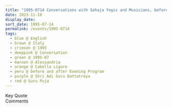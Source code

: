 ```yaml
---
title: "1995-0714 Conversations with Sahaja Yogis and Musicians, before and after the Evening Program, Friday before Guru Pūjā, Hangar, Cabella Ligure, Alessandria, Italy"
date: 2023-11-18
display_date: 
sort_date: 1995-07-14
permalink: /events/1995-0714
tags:
  - blue @ English
  - brown @ Italy
  - crimson @ 1995
  - deeppink @ Conversation
  - green @ 1995-07
  - maroon @ Alessandria
  - orange @ Cabella Ligure
  - peru @ before and after Evening Program
  - purple @ Shri Adi Guru Dattatreya
  - red @ Guru Puja
---
```


<wave-list>
  <list-title color="green" width="75">Key Quote</list-title>
  <list-item color="BlanchedAlmond"  width="200"></list-item>
  <list-item color="Lavender"></list-item>
  <list-item color="BlanchedAlmond"></list-item>
</wave-list>

<br>

<wave-list>
  <list-title color="green" width="75">Comments</list-title>
  <list-item color="BlanchedAlmond"  width="200"></list-item>
  <list-item color="Lavender"></list-item>
  <list-item color="BlanchedAlmond"></list-item>
</wave-list>